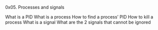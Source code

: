 0x05. Processes and signals

What is a PID
What is a process
How to find a process’ PID
How to kill a process
What is a signal
What are the 2 signals that cannot be ignored